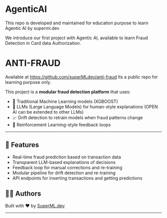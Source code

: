 # AgenticAI
This repo is developed and maintained for education purpose to learn Agentic AI by superml.dev 

We introduce our first project with Agentic AI, available to learn Fraud Detection in Card data Authorization.

# ANTI-FRAUD
Available at https://github.com/superMLdev/anti-fraud
Its a public repo for learning purpose only. 

This project is a **modular fraud detection platform** that uses:
- 🧠 Traditional Machine Learning models (XGBOOST)
- 🤖 LLMs (Large Language Models) for human-style explanations (OPEN AI can be extended to other LLMs)
- 📈 Drift detection to retrain models when fraud patterns change
- 🔁 Reinforcement Learning-style feedback loops

---

## 🚀 Features

- Real-time fraud prediction based on transaction data
- Transparent LLM-based explanations of decisions
- Feedback loop for manual corrections and re-training
- Modular pipeline for drift detection and re-training
- API endpoints for inserting transactions and getting predictions

## 👨‍💻 Authors

Built with ❤️ by [SuperML.dev](https://superml.dev)

---

